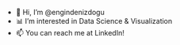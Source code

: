 - 👋 Hi, I’m @engindenizdogu
- 📊 I’m interested in Data Science & Visualization
- 📫 You can reach me at LinkedIn!

<!---
engindenizdogu/engindenizdogu is a ✨ special ✨ repository because its `README.md` (this file) appears on your GitHub profile.
You can click the Preview link to take a look at your changes.
--->

